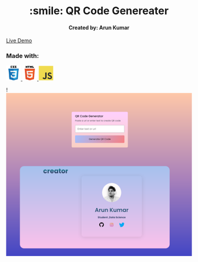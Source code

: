 <h1 align="center"> :smile: QR Code Genereater</h1>
<h4 align="center">Created by: Arun Kumar</h4>

[Live Demo](https://qr-code-generator-by-arunkumar.netlify.app/)

<h3 align="left">Made with:</h3>
<p align="left"> <a href="https://www.w3schools.com/css/" target="_blank" rel="noreferrer"> <img src="https://raw.githubusercontent.com/devicons/devicon/master/icons/css3/css3-original-wordmark.svg" alt="css3" width="40" height="40"/> </a> <a href="https://www.w3.org/html/" target="_blank" rel="noreferrer"> <img src="https://raw.githubusercontent.com/devicons/devicon/master/icons/html5/html5-original-wordmark.svg" alt="html5" width="40" height="40"/> </a> <a href="https://developer.mozilla.org/en-US/docs/Web/JavaScript" target="_blank" rel="noreferrer"> <img src="https://raw.githubusercontent.com/devicons/devicon/master/icons/javascript/javascript-original.svg" alt="javascript" width="40" height="40"/> </a> </p>

!![alt text](https://github.com/00arunkumar/QR-Code-Generator/blob/main/images/ScreenShot.png?raw=true)
